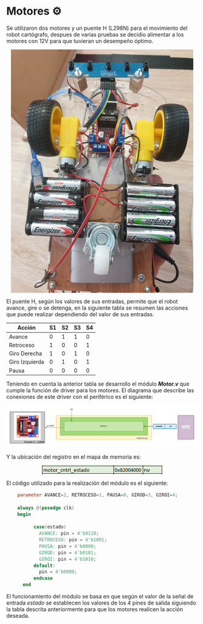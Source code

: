# Motores ⚙️

Se utilizaron dos motores y un puente H (L298N) para el movimiento del robot cartógrafo, despues de varias pruebas se decidio alimentar a los motores con 12V para que tuvieran un desempeño óptimo. 

<p align="center">
  <img src="/Imagenes/DC.jpeg" align="center" width="480px" >
</p>

El puente H, según los valores de sus entradas, permite que el robot avance, gire o se detenga, en la siguiente tabla se resumen las acciones que puede realizar dependiendo del valor de sus entradas.

 | Acción | S1 | S2 | S3 | S4 |
| ------------- | ------------- | ------------- |------------- |------------- |
| Avance | 0 | 1 | 1 | 0 |
| Retroceso | 1 | 0 | 0 | 1 |
| Giro Derecha | 1 | 0 | 1 | 0 |
| Giro Izquierda | 0 | 1 | 0 | 1 |
| Pausa | 0 | 0 | 0 | 0 | 



Teniendo en cuenta la anterior tabla se desarrollo el módulo ***Motor.v*** que cumple la función de driver para los motores. El diagrama que describe las conexiones de este driver con el periférico es el siguiente:

![Screenshot](/Imagenes/punteH.png)

Y la ubicación del registro en el mapa de memoria es:

<p align="center">
  <img src="/Imagenes/mem_motor.PNG" align="center">
</p>


El código utilizado para la realización del módulo es el siguiente:

```verilog
    parameter AVANCE=2, RETROCESO=1, PAUSA=0, GIROD=3, GIROI=4;

    always @(posedge clk) 
    begin

          case(estado)
            AVANCE: pin = 4'b0110;
            RETROCESO: pin = 4'b1001;
            PAUSA: pin = 4'b0000;
            GIROD: pin = 4'b0101;
            GIROI: pin = 4'b1010;
          default:
            pin = 4'b0000;
          endcase
      end
  ```
      
El funcionamiento del módulo se basa en que según el valor de la señal de entrada *estado* se establecen los valores de los 4 pines de salida siguiendo la tabla descrita anteriormente para que los motores realicen la acción deseada. 
